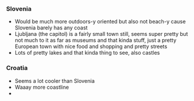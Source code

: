 ### Slovenia
- Would be much more outdoors-y oriented but also not beach-y cause Slovenia barely has any coast
- Ljubljana (the capitol) is a fairly small town still, seems super pretty but not much to it as far as museums and that kinda stuff, just a pretty European town with nice food and shopping and pretty streets
- Lots of pretty lakes and that kinda thing to see, also castles

### Croatia
- Seems a lot cooler than Slovenia
- Waaay more coastline
- 